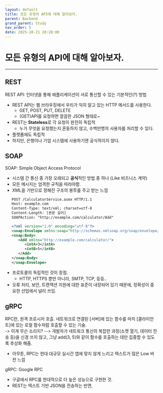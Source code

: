 ```yaml
---
layout: default
title: 모든 유형의 API에 대해 알아보자.
parent: Backend
grand_parent: Study
nav_order: 5
date: 2025-10-21 20:28:00
---
```


# 모든 유형의 API에 대해 알아보자.

---

## REST

REST API: 인터넷을 통해 애플리케이션이 서로 통신할 수 있는 기본적인(?) 방법  

- REST API는 웹 브라우징에서 우리가 익히 알고 있는 HTTP 메서드를 사용한다.
  - GET, POST, PUT, DELETE
  - (GET)API를 요청하면 깔끔한 JSON 형태로~
- REST는 **Stateless**로 각 요청이 완전히 독립적
  - 누가 무엇을 요청했는지 혼동하지 않고, 수백만명의 사용자를 처리할 수 있다.
- 플랫폼에도 독립적
- 하지만, 은행이나 기업 시스템에 사용하기엔 공식적이지 않다.


## SOAP

SOAP: Simple Object Access Protocol  

- 시스템 간 통신 중 가장 오래되고 **공식**적인 방법 중 하나 (Like 비즈니스 계약)
- 모든 메시지는 엄격한 규칙을 따라야함.
- XML을 기반으로 정해진 구조의 봉투를 주고 받는 느낌

```XML
   POST /CalculatorService.asmx HTTP/1.1
   Host: example.com
   Content-Type: text/xml; charset=utf-8
   Content-Length: [본문 길이]
   SOAPAction: "http://example.com/calculator/Add"

   <?xml version="1.0" encoding="utf-8"?>
   <soap:Envelope xmlns:soap="http://schemas.xmlsoap.org/soap/envelope/">
   <soap:Body>
      <Add xmlns="http://example.com/calculator/">
         <intA>3</intA>
         <intB>5</intB>
      </Add>
   </soap:Body>
   </soap:Envelope>
```

- 프로토콜의 독립적인 것이 장점.
  - HTTP, HTTPS 뿐만 아니라, SMTP, TCP, 등등..
- 오류 처리, 보안, 트랜잭션 지원에 대한 표준이 내장되어 있기 때문에, 정확성이 중요한 산업에서 널리 쓰임.


## gRPC

RPC란, 원격 프로시저 호출. 네트워크로 연결된 [서버]에 있는 함수를 마치 [클라이언트]에 있는 로컬 함수처럼 호출할 수 있는 기술.  
-> 이게 무슨 소리지? 
--> 개발자가 네트워크 통신의 복잡한 과정(소켓 열기, 데이터 전송 등)을 신경 쓰지 않고, 그냥 add(3, 5)와 같이 함수를 호출하는 데만 집중할 수 있도록 추상화 해줌.

- 아무튼, RPC는 현대 대규모 실시간 앱에 맞지 않게 느리고 텍스트가 많은 Low 버전 느낌

gRPC: Google RPC
- 구글에서 RPC를 현대적으로 더 높은 성능으로 구현한 것.
- REST는 텍스트 기반 JSON을 전송하는 반면, 